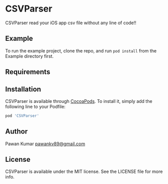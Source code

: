 # CSVParser

CSVParser read your iOS app csv file without any line of code!!

## Example

To run the example project, clone the repo, and run `pod install` from the Example directory first.

## Requirements

## Installation

CSVParser is available through [CocoaPods](http://cocoapods.org). To install
it, simply add the following line to your Podfile:

```ruby
pod 'CSVParser'
```

## Author

Pawan Kumar pawankv89@gmail.com

## License

CSVParser is available under the MIT license. See the LICENSE file for more info.
